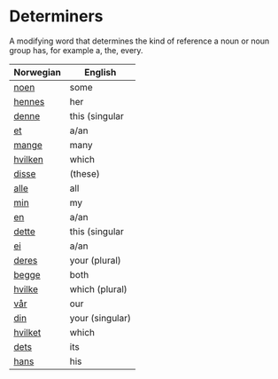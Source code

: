 # Determiners

A modifying word that determines the kind of reference a noun or noun group has, for example a, the, every.

| Norwegian | English |
| --- | --- |
| [noen](https://www.ordnett.no/search?language=no&phrase=noen) | some |  |
| [hennes](https://www.ordnett.no/search?language=no&phrase=hennes) | her | f |
| [denne](https://www.ordnett.no/search?language=no&phrase=denne) | this (singular |  masculine and femenine) |
| [et](https://www.ordnett.no/search?language=no&phrase=et) | a/an | i |
| [mange](https://www.ordnett.no/search?language=no&phrase=mange) | many |  |
| [hvilken](https://www.ordnett.no/search?language=no&phrase=hvilken) | which | m |
| [disse](https://www.ordnett.no/search?language=no&phrase=disse) | (these) |  |
| [alle](https://www.ordnett.no/search?language=no&phrase=alle) | all |  |
| [min](https://www.ordnett.no/search?language=no&phrase=min) | my |  |
| [en](https://www.ordnett.no/search?language=no&phrase=en) | a/an | m |
| [dette](https://www.ordnett.no/search?language=no&phrase=dette) | this (singular |  neuter) |
| [ei](https://www.ordnett.no/search?language=no&phrase=ei) | a/an | f |
| [deres](https://www.ordnett.no/search?language=no&phrase=deres) | your (plural) | None |
| [begge](https://www.ordnett.no/search?language=no&phrase=begge) | both |  |
| [hvilke](https://www.ordnett.no/search?language=no&phrase=hvilke) | which (plural) |  |
| [vår](https://www.ordnett.no/search?language=no&phrase=vår) | our |  |
| [din](https://www.ordnett.no/search?language=no&phrase=din) | your (singular) |  |
| [hvilket](https://www.ordnett.no/search?language=no&phrase=hvilket) | which | i |
| [dets](https://www.ordnett.no/search?language=no&phrase=dets) | its | i |
| [hans](https://www.ordnett.no/search?language=no&phrase=hans) | his | m |

